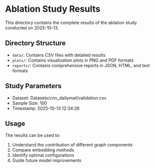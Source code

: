 
# Ablation Study Results

This directory contains the complete results of the ablation study conducted on 2025-10-13.

## Directory Structure

- `data/`: Contains CSV files with detailed results
- `plots/`: Contains visualization plots in PNG and PDF formats
- `reports/`: Contains comprehensive reports in JSON, HTML, and text formats

## Study Parameters
- Dataset: Datasets/cnn_dailymail/validation.csv
- Sample Size: 100
- Timestamp: 2025-10-13 12:34:26

## Usage
The results can be used to:
1. Understand the contribution of different graph components
2. Compare embedding methods
3. Identify optimal configurations
4. Guide future model improvements
